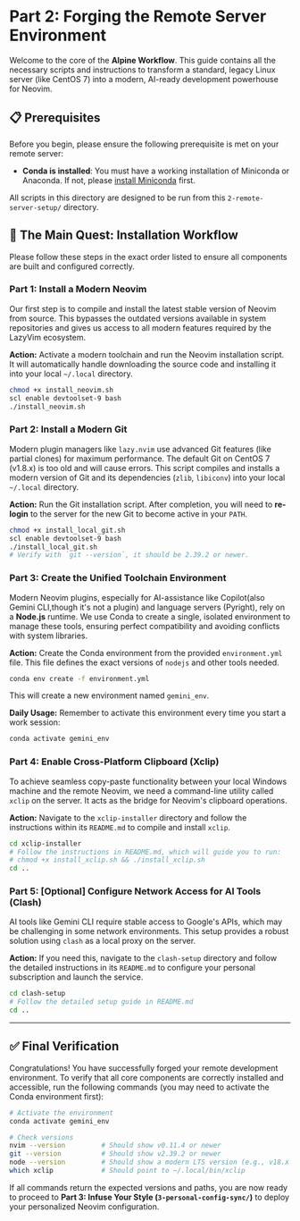 # Part 2: Forging the Remote Server Environment

Welcome to the core of the **Alpine Workflow**. This guide contains all the necessary scripts and instructions to transform a standard, legacy Linux server (like CentOS 7) into a modern, AI-ready development powerhouse for Neovim.

## 📋 Prerequisites

Before you begin, please ensure the following prerequisite is met on your remote server:

*   **Conda is installed**: You must have a working installation of Miniconda or Anaconda. If not, please [install Miniconda](https://docs.conda.io/projects/miniconda/en/latest/index.html) first.

All scripts in this directory are designed to be run from this `2-remote-server-setup/` directory.

## 🚀 The Main Quest: Installation Workflow

Please follow these steps in the exact order listed to ensure all components are built and configured correctly.

### Part 1: Install a Modern Neovim

Our first step is to compile and install the latest stable version of Neovim from source. This bypasses the outdated versions available in system repositories and gives us access to all modern features required by the LazyVim ecosystem.

**Action:**
Activate a modern toolchain and run the Neovim installation script. It will automatically handle downloading the source code and installing it into your local `~/.local` directory.

```bash
chmod +x install_neovim.sh
scl enable devtoolset-9 bash
./install_neovim.sh
```

### Part 2: Install a Modern Git

Modern plugin managers like `lazy.nvim` use advanced Git features (like partial clones) for maximum performance. The default Git on CentOS 7 (v1.8.x) is too old and will cause errors. This script compiles and installs a modern version of Git and its dependencies (`zlib`, `libiconv`) into your local `~/.local` directory.

**Action:**
Run the Git installation script. After completion, you will need to **re-login** to the server for the new Git to become active in your `PATH`.

```bash
chmod +x install_local_git.sh
scl enable devtoolset-9 bash
./install_local_git.sh
# Verify with `git --version`, it should be 2.39.2 or newer.
```

### Part 3: Create the Unified Toolchain Environment

Modern Neovim plugins, especially for AI-assistance like Copilot(also Gemini CLI,though it's not a plugin) and language servers (Pyright), rely on a **Node.js** runtime. We use Conda to create a single, isolated environment to manage these tools, ensuring perfect compatibility and avoiding conflicts with system libraries.

**Action:**
Create the Conda environment from the provided `environment.yml` file. This file defines the exact versions of `nodejs` and other tools needed.

```bash
conda env create -f environment.yml
```
This will create a new environment named `gemini_env`.

**Daily Usage:** Remember to activate this environment every time you start a work session:
```bash
conda activate gemini_env
```

### Part 4: Enable Cross-Platform Clipboard (Xclip)

To achieve seamless copy-paste functionality between your local Windows machine and the remote Neovim, we need a command-line utility called `xclip` on the server. It acts as the bridge for Neovim's clipboard operations.

**Action:**
Navigate to the `xclip-installer` directory and follow the instructions within its `README.md` to compile and install `xclip`.

```bash
cd xclip-installer
# Follow the instructions in README.md, which will guide you to run:
# chmod +x install_xclip.sh && ./install_xclip.sh
cd ..
```

### Part 5: [Optional] Configure Network Access for AI Tools (Clash)

AI tools like Gemini CLI require stable access to Google's APIs, which may be challenging in some network environments. This setup provides a robust solution using `clash` as a local proxy on the server.

**Action:**
If you need this, navigate to the `clash-setup` directory and follow the detailed instructions in its `README.md` to configure your personal subscription and launch the service.

```bash
cd clash-setup
# Follow the detailed setup guide in README.md
cd ..
```

---

## ✅ Final Verification

Congratulations! You have successfully forged your remote development environment. To verify that all core components are correctly installed and accessible, run the following commands (you may need to activate the Conda environment first):

```bash
# Activate the environment
conda activate gemini_env

# Check versions
nvim --version         # Should show v0.11.4 or newer
git --version          # Should show v2.39.2 or newer
node --version         # Should show a modern LTS version (e.g., v18.x or v20.x)
which xclip            # Should point to ~/.local/bin/xclip
```

If all commands return the expected versions and paths, you are now ready to proceed to **Part 3: Infuse Your Style (`3-personal-config-sync/`)** to deploy your personalized Neovim configuration.
